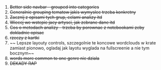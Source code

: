 1. ~~Better side navbar - grouped into categories~~
2. ~~Generalnie grouping tematow jakis wymyslec trzeba konkretny~~
3. ~~Zacznij z opisami tych grup, celami analizy itd~~
4. ~~Wiecej we wstepie jacy artysci, jak zebrane dane itd~~
5. ~~Cos o metodach analizy - trzeba by porownac z notebookami zeby dokladnie opisac~~
6. ~~rzeczy z kartki~~
7. ~~ Lepsze layouty controls, szczegolnie te koncowe wordclouds w krate zamiast pionowo, ogladaj jak layotu wyglada na fullscreenie a nie tym bocznym~~
9. ~~words more common to one genre nie dziala~~
10. ~~DEKADY RAP~~
 